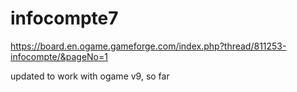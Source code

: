 # infocompte7

https://board.en.ogame.gameforge.com/index.php?thread/811253-infocompte/&pageNo=1

updated to work with ogame v9, so far
